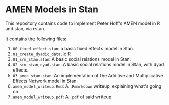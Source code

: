 # AMEN Models in Stan

This repository contains code to implement Peter Hoff's AMEN model in R and stan, via rstan. 

It contains the following files:

1. `00_fixed_effect.stan`: a basic fixed effects model in Stan. 
2. `01_create_dyadic_data.R`: R 
3. `01_srm_stan.stan`: A basic social relations model in Stan.	
4. `02_srm_stan_dyad.stan`:  A basic social relations model in Stan, with dyad effects.
5. `03_amen_stan.stan`: An implementation of the Additive and Multiplicative Effects Network model in Stan. 
6. `amen_model_writeup.Rmd`: A `.Rmarkdown` writeup, explaining what's going on.
7. `amen_model_writeup.pdf`: A `.pdf` of said writeup.

